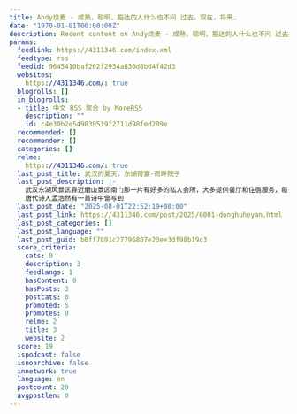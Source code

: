 ```yaml
---
title: Andy烧麦 - 成熟，聪明，豁达的人什么也不问 过去，现在，将来…
date: "1970-01-01T00:00:00Z"
description: Recent content on Andy烧麦 - 成熟，聪明，豁达的人什么也不问 过去，现在，将来…
params:
  feedlink: https://4311346.com/index.xml
  feedtype: rss
  feedid: 9645410baf262f2934a830d8bd4f42d3
  websites:
    https://4311346.com/: true
  blogrolls: []
  in_blogrolls:
  - title: 中文 RSS 聚合 by MoreRSS
    description: ""
    id: c4e30b2e549839519f2711d98fed209e
  recommended: []
  recommender: []
  categories: []
  relme:
    https://4311346.com/: true
  last_post_title: 武汉的夏天，东湖荷宴·荷畔院子
  last_post_description: |-
    武汉东湖风景区靠近磨山景区南门那一片有好多的私人会所，大多提供餐厅和住宿服务，每一家都有其独特的特色。
    唐代诗人孟浩然有一首诗中曾写到
  last_post_date: "2025-08-01T22:52:19+08:00"
  last_post_link: https://4311346.com/post/2025/0801-donghuheyan.html
  last_post_categories: []
  last_post_language: ""
  last_post_guid: b0ff7891c27796807e23ee3df98b19c3
  score_criteria:
    cats: 0
    description: 3
    feedlangs: 1
    hasContent: 0
    hasPosts: 3
    postcats: 0
    promoted: 5
    promotes: 0
    relme: 2
    title: 3
    website: 2
  score: 19
  ispodcast: false
  isnoarchive: false
  innetwork: true
  language: en
  postcount: 20
  avgpostlen: 0
---
```

